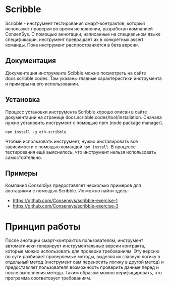 # Scribble
Scribble - инструмент тестирования смарт-контрактов, который использует проверки во время исполнении, разработан компанией ConsenSys. С помощью аннотации, написанные на специальном языке спецификации, инструмент превращает их в конкретных assert команды. Пока инструмент распространяется в бета версии.

## Документация
Документация инструмента Scibble можно посмотреть на сайте docs.scribble.codes. Там указаны главные характеристики инструмента и примеры на его использовании.

## Установка
Процесс установки инструмента Scribble хорошо описан в сайте документации на странице docs.scribble.codes/tool/installation. Сначала нужно установить инструмент с помощью npm (node package manager).

`npm install -g eth-scribble`

Чтобый использовать инструмент, нужно инсталировать все зависимости с помощью командой `npm install`. В процессе тестирования ещё выяснилось, что инструмент нельзя использовать самостоятельно. 

## Примеры
Компания *ConsenSys* предоставляет несколько примеров для анотациями с помощью Scribble. Их можно найти здесь:

- https://github.com/Consensys/scribble-exercise-1
- https://github.com/Consensys/scribble-exercise-3

# Принцип работы
После анотации смарт-контрактов пользователям, инструмент автоматичеки генерирует инструментальные версии контракта, которые можно использовать для проверки требованиям. Эту версию по сути разбивает проверяемые методы, выделяя их главную логику в отдельный метод (инструмент сам переносить логику в другой метод) и предоставляет пользователя возможность проверить данные перед и после выполнения метода. Таким образом можно верифицировать, что программа соответсвует требованиям.